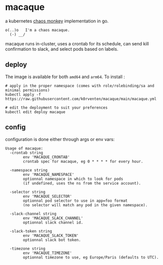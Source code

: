 # macaque

a kubernetes [chaos monkey]("https://netflix.github.io/chaosmonkey/") implementation in go.

```
o(..)o   I'm a chaos macaque.
  (-) __/
```

macaque runs in-cluster, uses a crontab for its schedule, can send kill confirmation to slack, and select pods based on labels.

## deploy

The image is available for both `amd64` and `arm64`. To install : 

```
# apply in the proper namespace (comes with role/rolebinding/sa and minimal permissions)
kubectl apply -f https://raw.githubusercontent.com/k0rventen/macaque/main/macaque.yml

# edit the deployment to suit your preferences
kubectl edit deploy macaque
```


## config

configuration is done either through args or env vars:

```
Usage of macaque:
  -crontab string
        env 'MACAQUE_CRONTAB'
        crontab spec for macaque, eg 0 * * * * for every hour.

  -namespace string
        env 'MACAQUE_NAMESPACE'
        optionnal namespace in which to look for pods
        (if undefined, uses the ns from the service account).
    
  -selector string
        env 'MACAQUE_SELECTOR'
        optionnal pod selector to use in app=foo format
        (no selector will match any pod in the given namespace).
    
  -slack-channel string
        env 'MACAQUE_SLACK_CHANNEL'
        optionnal slack channel id.
    
  -slack-token string
        env 'MACAQUE_SLACK_TOKEN'
        optionnal slack bot token.
    
  -timezone string
        env 'MACAQUE_TIMEZONE'
        optionnal timezone to use, eg Europe/Paris (defaults to UTC).
```
